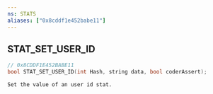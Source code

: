 ```yaml
---
ns: STATS
aliases: ["0x8cddf1e452babe11"]
---
```

## STAT_SET_USER_ID

```c
// 0x8CDDF1E452BABE11
bool STAT_SET_USER_ID(int Hash, string data, bool coderAssert);
```

```
Set the value of an user id stat.
```
